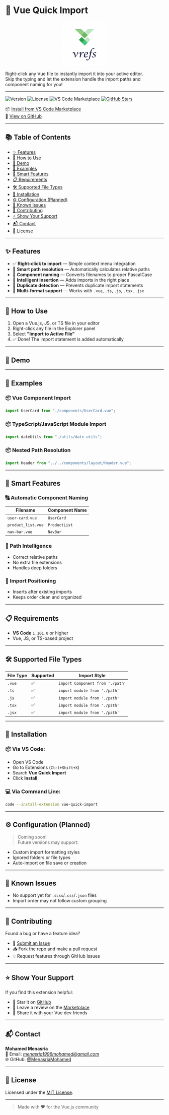 # 🧩 Vue Quick Import

<p align="center">
  <img src="src/icon.png" width="140" alt="Vue Quick Import Icon" />
</p>

Right-click any Vue file to instantly import it into your active editor.  
Skip the typing and let the extension handle the import paths and component naming for you!

---

![Version](https://img.shields.io/badge/version-0.0.1-blue.svg)
![License](https://img.shields.io/badge/license-MIT-green.svg)
![VS Code Marketplace](https://img.shields.io/visual-studio-marketplace/v/MenasriaMohamed.vue-quick-import.svg)
[![GitHub Stars](https://img.shields.io/github/stars/MenasriaMohamed/vue-smart-importer?style=social)](https://github.com/MenasriaMohamed/vue-smart-importer)

📦 [Install from VS Code Marketplace](https://marketplace.visualstudio.com/items?itemName=MenasriaMohamed.vue-quick-import)  
🔗 [View on GitHub](https://github.com/MenasriaMohamed/vue-smart-importer)

---

## 📚 Table of Contents

- [✨ Features](#-features)
- [🚀 How to Use](#-how-to-use)
- [📸 Demo](#-demo)
- [📝 Examples](#-examples)
- [🎯 Smart Features](#-smart-features)
- [📋 Requirements](#-requirements)
- [🛠️ Supported File Types](#️-supported-file-types)
- [🔧 Installation](#-installation)
- [⚙️ Configuration (Planned)](#️-configuration-planned)
- [🐞 Known Issues](#-known-issues)
- [🤝 Contributing](#-contributing)
- [⭐ Show Your Support](#-show-your-support)
- [📬 Contact](#-contact)
- [📄 License](#-license)

---

## ✨ Features

- ✅ **Right-click to import** — Simple context menu integration
- 🧠 **Smart path resolution** — Automatically calculates relative paths
- 🧱 **Component naming** — Converts filenames to proper PascalCase
- 🎯 **Intelligent insertion** — Adds imports in the right place
- 🔁 **Duplicate detection** — Prevents duplicate import statements
- 🔗 **Multi-format support** — Works with `.vue`, `.ts`, `.js`, `.tsx`, `.jsx`

---

## 🚀 How to Use

1. Open a Vue.js, JS, or TS file in your editor
2. Right-click any file in the Explorer panel
3. Select **"Import to Active File"**
4. ✅ Done! The import statement is added automatically

---

## 📸 Demo

<!-- > _(Replace this with your actual GIF or screenshot)_ -->

<!-- <p align="center">
  <img src="media/demo.gif" width="600" alt="Vue Quick Import Demo" />
</p> -->

---

## 📝 Examples

### 📦 Vue Component Import

```js
import UserCard from "./components/UserCard.vue";
```

### 📦 TypeScript/JavaScript Module Import

```ts
import dateUtils from "./utils/date-utils";
```

### 📦 Nested Path Resolution

```js
import Header from "../../components/layout/Header.vue";
```

---

## 🎯 Smart Features

### 🔠 Automatic Component Naming

| Filename           | Component Name |
| ------------------ | -------------- |
| `user-card.vue`    | `UserCard`     |
| `product_list.vue` | `ProductList`  |
| `nav-bar.vue`      | `NavBar`       |

### 📐 Path Intelligence

- Correct relative paths
- No extra file extensions
- Handles deep folders

### 📌 Import Positioning

- Inserts after existing imports
- Keeps order clean and organized

---

## 📋 Requirements

- **VS Code** `1.101.0` or higher
- Vue, JS, or TS-based project

---

## 🛠️ Supported File Types

| File Type | Supported | Import Style                     |
| --------- | --------- | -------------------------------- |
| `.vue`    | ✅        | `import Component from './path'` |
| `.ts`     | ✅        | `import module from './path'`    |
| `.js`     | ✅        | `import module from './path'`    |
| `.tsx`    | ✅        | `import module from './path'`    |
| `.jsx`    | ✅        | `import module from './path'`    |

---

## 🔧 Installation

### 📦 Via VS Code:

- Open VS Code
- Go to Extensions (`Ctrl+Shift+X`)
- Search **Vue Quick Import**
- Click **Install**

### 💻 Via Command Line:

```bash
code --install-extension vue-quick-import
```

---

## ⚙️ Configuration (Planned)

> Coming soon!  
> Future versions may support:

- Custom import formatting styles
- Ignored folders or file types
- Auto-import on file save or creation

---

## 🐞 Known Issues

- No support yet for `.scss`/`.css`/`.json` files
- Import order may not follow custom grouping

---

## 🤝 Contributing

Found a bug or have a feature idea?

- 🐛 [Submit an Issue](https://github.com/MenasriaMohamed/vue-smart-importer/issues)
- 📥 Fork the repo and make a pull request
- 💡 Request features through GitHub Issues

---

## ⭐ Show Your Support

If you find this extension helpful:

- 🌟 Star it on [GitHub](https://github.com/MenasriaMohamed/vue-smart-importer)
- 💬 Leave a review on the [Marketplace](https://marketplace.visualstudio.com/items?itemName=MenasriaMohamed.vue-quick-import)
- 📣 Share it with your Vue dev friends

---

## 📬 Contact

**Mohamed Menasria**  
📧 Email: *menasria1996mohamed@gmail.com*  
🌐 GitHub: [@MenasriaMohamed](https://github.com/MenasriaMohamed)

---

## 📄 License

Licensed under the [MIT License](LICENSE).

---

> Made with ❤️ for the Vue.js community
